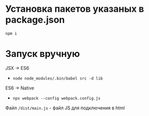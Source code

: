 # Установка пакетов указаных в package.json

`npm i` 

# Запуск вручную
JSX &rarr; ES6
- `node node_modules/.bin/babel src -d lib`

ES6 &rarr; Native
- `npx webpack --config webpack.config.js`

Файл `/dist/main.js` - файл JS для подключения в html
